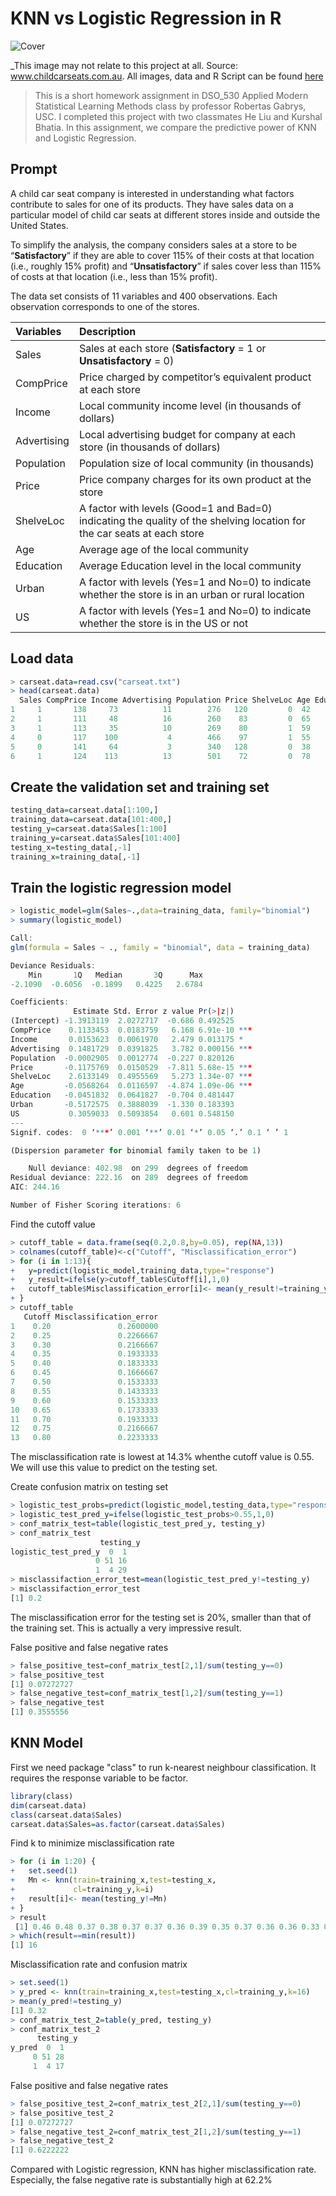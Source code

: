 # KNN vs Logistic Regression in R

![Cover](../.gitbook/assets/cover%20%281%29.jpg)

\_This image may not relate to this project at all. Source: www.childcarseats.com.au. All images, data and R Script can be found [here](https://github.com/vuduong191/Gitbook/tree/master/resources/KNN01)

> This is a short homework assignment in DSO\_530 Applied Modern Statistical Learning Methods class by professor Robertas Gabrys, USC. I completed this project with two classmates He Liu and Kurshal Bhatia. In this assignment, we compare the predictive power of KNN and Logistic Regression.

## Prompt

A child car seat company is interested in understanding what factors contribute to sales for one of its products. They have sales data on a particular model of child car seats at different stores inside and outside the United States.

To simplify the analysis, the company considers sales at a store to be “**Satisfactory**” if they are able to cover 115% of their costs at that location \(i.e., roughly 15% profit\) and “**Unsatisfactory**” if sales cover less than 115% of costs at that location \(i.e., less than 15% profit\).

The data set consists of 11 variables and 400 observations. Each observation corresponds to one of the stores.

| **Variables** | **Description** |
| :--- | :--- |
| Sales | Sales at each store \(**Satisfactory** = 1 or **Unsatisfactory** = 0\) |
| CompPrice | Price charged by competitor’s equivalent product at each store |
| Income | Local community income level \(in thousands of dollars\) |
| Advertising | Local advertising budget for company at each store \(in thousands of dollars\) |
| Population | Population size of local community \(in thousands\) |
| Price | Price company charges for its own product at the store |
| ShelveLoc | A factor with levels \(Good=1 and Bad=0\) indicating the quality of the shelving location for the car seats at each store |
| Age | Average age of the local community |
| Education | Average Education level in the local community |
| Urban | A factor with levels \(Yes=1 and No=0\) to indicate whether the store is in an urban or rural location |
| US | A factor with levels \(Yes=1 and No=0\) to indicate whether the store is in the US or not |

## Load data

```r
> carseat.data=read.csv("carseat.txt")
> head(carseat.data)
  Sales CompPrice Income Advertising Population Price ShelveLoc Age Education Urban US
1     1       138     73          11        276   120         0  42        17     1  1
2     1       111     48          16        260    83         0  65        10     1  1
3     1       113     35          10        269    80         1  59        12     1  1
4     0       117    100           4        466    97         1  55        14     1  1
5     0       141     64           3        340   128         0  38        13     1  0
6     1       124    113          13        501    72         0  78        16     0  1
```

## Create the validation set and training set

```r
testing_data=carseat.data[1:100,]
training_data=carseat.data[101:400,]
testing_y=carseat.data$Sales[1:100]
training_y=carseat.data$Sales[101:400]
testing_x=testing_data[,-1]
training_x=training_data[,-1]
```

## Train the logistic regression model

```r
> logistic_model=glm(Sales~.,data=training_data, family="binomial")
> summary(logistic_model)

Call:
glm(formula = Sales ~ ., family = "binomial", data = training_data)

Deviance Residuals: 
    Min       1Q   Median       3Q      Max  
-2.1090  -0.6056  -0.1899   0.4225   2.6784  

Coefficients:
              Estimate Std. Error z value Pr(>|z|)    
(Intercept) -1.3913119  2.0272717  -0.686 0.492525    
CompPrice    0.1133453  0.0183759   6.168 6.91e-10 ***
Income       0.0153623  0.0061970   2.479 0.013175 *  
Advertising  0.1481729  0.0391825   3.782 0.000156 ***
Population  -0.0002905  0.0012774  -0.227 0.820126    
Price       -0.1175769  0.0150529  -7.811 5.68e-15 ***
ShelveLoc    2.6133149  0.4955569   5.273 1.34e-07 ***
Age         -0.0568264  0.0116597  -4.874 1.09e-06 ***
Education   -0.0451832  0.0641827  -0.704 0.481447    
Urban       -0.5172575  0.3888039  -1.330 0.183393    
US           0.3059033  0.5093854   0.601 0.548150    
---
Signif. codes:  0 ‘***’ 0.001 ‘**’ 0.01 ‘*’ 0.05 ‘.’ 0.1 ‘ ’ 1

(Dispersion parameter for binomial family taken to be 1)

    Null deviance: 402.98  on 299  degrees of freedom
Residual deviance: 222.16  on 289  degrees of freedom
AIC: 244.16

Number of Fisher Scoring iterations: 6
```

Find the cutoff value

```r
> cutoff_table = data.frame(seq(0.2,0.8,by=0.05), rep(NA,13))
> colnames(cutoff_table)<-c("Cutoff", "Misclassification_error")
> for (i in 1:13){
+   y=predict(logistic_model,training_data,type="response")
+   y_result=ifelse(y>cutoff_table$Cutoff[i],1,0)
+   cutoff_table$Misclassification_error[i]<- mean(y_result!=training_y)
+ }
> cutoff_table
   Cutoff Misclassification_error
1    0.20               0.2600000
2    0.25               0.2266667
3    0.30               0.2166667
4    0.35               0.1933333
5    0.40               0.1833333
6    0.45               0.1666667
7    0.50               0.1533333
8    0.55               0.1433333
9    0.60               0.1533333
10   0.65               0.1733333
11   0.70               0.1933333
12   0.75               0.2166667
13   0.80               0.2233333
```

The misclassification rate is lowest at 14.3% whenthe cutoff value is 0.55. We will use this value to predict on the testing set.

Create confusion matrix on testing set

```r
> logistic_test_probs=predict(logistic_model,testing_data,type="response")
> logistic_test_pred_y=ifelse(logistic_test_probs>0.55,1,0)
> conf_matrix_test=table(logistic_test_pred_y, testing_y)
> conf_matrix_test
                    testing_y
logistic_test_pred_y  0  1
                   0 51 16
                   1  4 29
> misclassifaction_error_test=mean(logistic_test_pred_y!=testing_y)
> misclassifaction_error_test
[1] 0.2
```

The misclassification error for the testing set is 20%, smaller than that of the training set. This is actually a very impressive result.

False positive and false negative rates

```r
> false_positive_test=conf_matrix_test[2,1]/sum(testing_y==0)
> false_positive_test
[1] 0.07272727
> false_negative_test=conf_matrix_test[1,2]/sum(testing_y==1)
> false_negative_test
[1] 0.3555556
```

## KNN Model

First we need package "class" to run k-nearest neighbour classification. It requires the response variable to be factor.

```r
library(class)
dim(carseat.data)
class(carseat.data$Sales)
carseat.data$Sales=as.factor(carseat.data$Sales)
```

Find k to minimize misclassification rate

```r
> for (i in 1:20) {
+   set.seed(1)
+   Mn <- knn(train=training_x,test=testing_x,
+             cl=training_y,k=i)
+   result[i]<- mean(testing_y!=Mn)
+ }
> result
 [1] 0.46 0.48 0.37 0.38 0.37 0.37 0.36 0.39 0.35 0.37 0.36 0.36 0.33 0.34 0.35 0.32 0.35 0.34 0.37 0.39
> which(result==min(result))
[1] 16
```

Misclassification rate and confusion matrix

```r
> set.seed(1)
> y_pred <- knn(train=training_x,test=testing_x,cl=training_y,k=16)
> mean(y_pred!=testing_y)
[1] 0.32
> conf_matrix_test_2=table(y_pred, testing_y)
> conf_matrix_test_2
      testing_y
y_pred  0  1
     0 51 28
     1  4 17
```

False positive and false negative rates

```r
> false_positive_test_2=conf_matrix_test_2[2,1]/sum(testing_y==0)
> false_positive_test_2
[1] 0.07272727
> false_negative_test_2=conf_matrix_test_2[1,2]/sum(testing_y==1)
> false_negative_test_2
[1] 0.6222222
```

Compared with Logistic regression, KNN has higher misclassification rate. Especially, the false negative rate is substantially high at 62.2%

